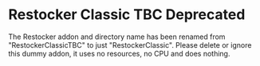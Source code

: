 ﻿# Restocker Classic TBC Deprecated

The Restocker addon and directory name has been renamed from 
"RestockerClassicTBC" to just "RestockerClassic". Please delete or ignore this 
dummy addon, it uses no resources, no CPU and does nothing.
